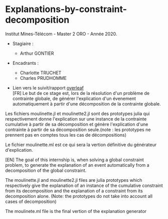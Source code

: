 # Explanations-by-constraint-decomposition
Institut Mines-Télécom - Master 2 ORO - Année 2020.
 * Stagiaire : 
    - Arthur GONTIER
 * Encadrants :
    - Charlotte TRUCHET
    - Charles PRUDHOMME
    
* Lien vers le suivit/rapport [overleaf](https://fr.overleaf.com/4384554372hfpvtcwvvvtc)  
[FR]
Le but de ce stage est, lors de la résolution d'un problème de contrainte globale, 
de générer l'explication d'un évenement automatiquement à partir d'une décomposition de la contrainte globale.

Les fichiers moulinette.jl et moulinette2.jl sont des prototypes julia qui respectivement donne l'explication sur une instance de la contrainte cumulative à partir de sa décomposition et génère l'explication d'une contrainte à partir de sa décomposition seule.(note : les prototypes ne prennent pas en comptes tous les cas de décompositions)

Le fichier moulinette.ml est ce qui sera la vertion définitive du générateur d'explication.

[EN]
The goal of this internship is, when solving a global constraint problem,
to generate the explanation of an event automatically from a decomposition of the global constraint.

The moulinette.jl and moulinette2.jl files are julia prototypes which respectively give the explanation of an instance of the cumulative constraint from its decomposition and the explanation of a constraint from its decomposition alone. (Note: the prototypes do not take into account all cases of decomposition)

The moulinete.ml file is the final vertion of the explanation generator
